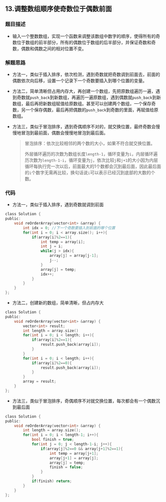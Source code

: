 ## 13.调整数组顺序使奇数位于偶数前面  

### 题目描述  

- 输入一个整数数组，实现一个函数来调整该数组中数字的顺序，使得所有的奇数位于数组的前半部分，所有的偶数位于数组的后半部分，并保证奇数和奇数，偶数和偶数之间的相对位置不变。   

### 解题思路  

- 方法一，类似于插入排序，依次检测，遇到奇数就把奇数调到前面去，前面的偶数依次向后移，设置一个记录下一个奇数要插入到哪个位置的变量。

- 方法二，简单清晰但占用内存大，再创建一个数组，先把原数组遍历一遍，遇到奇数就`push_back`到新数组，再遍历一遍原数组，遇到偶数就`push_back`到新数组，最后再把新数组赋值给原数组。甚至可以创建两个数组，一个保存奇数，另一个保存偶数，最后再把偶数的`push_back`到奇数的里面，再赋值给原数组。

- 方法三，类似于冒泡排序，遇到奇偶顺序不对的，就交换位置，最终奇数会慢慢地冒泡到最前面，偶数会慢慢地冒泡到最后面。

  > 冒泡排序：依次比较相邻的两个数的大小，如果不符合就交换位置。
  >
  > 外层循环遍历的次数为数组长度`length-1`，循环变量为`i`，内层循环遍历次数为`length-1-i`，循环变量为`j`，依次比较`j`和`j+1`的大小因为内层循环每执行完一次以后，前面最大的1个数都会沉到最后面，因此最后面的`i`个数字无需再比较，换句话说`i`可以表示已经沉到底部的大数的个数。



### 代码 

- 方法一，类似于插入排序，遇到奇数就调到前面

```c
class Solution {
public:
    void reOrderArray(vector<int> &array) {
        int idx = 0; //下一个奇数要插入到前面的哪个位置
        for(int i = 0; i < array.size(); i++){
            if(array[i]%2==1){
                int temp = array[i]; 
                int j = i;
                while(j > idx){
                    array[j] = array[j-1];
                    j--;
                }
                array[j] = temp;
                idx++;
            }
        }
    }
};
```

- 方法二，创建新的数组，简单清晰，但占内存大

```c
class Solution {
public:
    void reOrderArray(vector<int> &array) {
        vector<int> result;
        int length = array.size()
        for(int i = 0; i < length; i++){
            if(array[i]%2==1){
                result.push_back(array[i]);
            }
        }
        for(int i = 0; i < length; i++){
            if(array[i]%2==0){
                result.push_back(array[i]);
            }
        }
        array = result;
    }
};
```

- 方法三，类似于冒泡排序，奇偶顺序不对就交换位置，每次都会有一个偶数沉到最后面

```c
class Solution {
public:
    void reOrderArray(vector<int> &array) {
        int length = array.size();
        for(int i = 0; i < length-1; i++){
            bool finish = true;
            for(int j = 0; j < length-1-i; j++){
                if(array[j]%2==0 && array[j+1]%2==1){
                    int temp = array[j+1];
                    array[j+1] = array[j];
                    array[j] = temp;
                    finish = false;
                }
            }
            if(finish) return;
        }
    }
};
```



